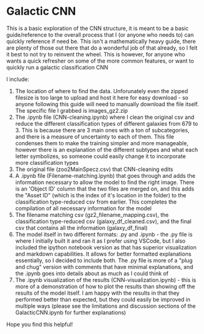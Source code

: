 # Galactic CNN

This is a basic exploration of the CNN structure, it is meant to be a  basic guide/reference to the overall process that I (or anyone who needs to) can quickly reference if need be. This isn't a mathematically heavy guide, there are plenty of those out there that do a wonderful job of that already, so I felt it best to not try to reinvent the wheel. This is however, for anyone who wants a quick refresher on some of the more common features, or want to quickly run a galactic classification CNN

I include:
1. The location of where to find the data. Unforunately even the zipped filesize is too large to upload and host it here for easy download - so anyone following this guide will need to manually download the file itself. The specific file I grabbed is images_gz2.zip
2. The .ipynb file (CNN-cleaning.ipynb) where I clean the original csv and reduce the different classification types of different galaxies from 679 to 3. This is because there are 3 main ones with a ton of subcategories, and there is a measure of uncertainty to each of them. This file condenses them to make the training simpler and more manageable, however there is an explanation of the different subtypes and what each letter symbolizes, so someone could easily change it to incorporate more classification types
3. The original file (zoo2MainSpecz.csv) that CNN-cleaning edits
4. A .ipynb file (Filename-matching.ipynb) that goes through and adds the information necessary to allow the model to find the right image. There is an 'Object ID' column that the two files are merged on, and this adds the "Asset ID" (which is the index of it's location in the folder) to the classification type-reduced csv from earlier. This completes the compilation of all necessary information for the model
5. The filename matching csv (gz2_filename_mapping.csv), the classification type-reduced csv (galaxy_df_cleaned.csv), and the final csv that contains all the information (galaxy_df_final)
6. The model itself in two different formats: .py and .ipynb - the .py file is where I initially built it and ran it as I prefer using VSCode, but I also included the ipython notebook version as that has superior visualization and markdown capabilities. It allows for better formatted explanations essentially, so I decided to include both. The .py file is more of a "plug and chug" version with comments that have minimal explanations, and the .ipynb goes into details about as much as I could think of
7. The .ipynb visualization of the results (CNN-visualization.ipynb) - this is more of a demonstration of how to plot the results than showing off the results of the model itself. I am happy with the results in that they performed better than expected, but they could easily be improved in multiple ways (please see the limitations and discussion sections of the GalacticCNN.ipynb for further explanations)

Hope you find this helpful!
